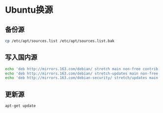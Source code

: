 # Ubuntu换源

## 备份源

```bash
cp /etc/apt/sources.list /etc/apt/sources.list.bak
```

## 写入国内源

```bash
echo 'deb http://mirrors.163.com/debian/ stretch main non-free contrib' > /etc/apt/sources.list
echo 'deb http://mirrors.163.com/debian/ stretch-updates main non-free contrib' >> /etc/apt/sources.list
echo 'deb http://mirrors.163.com/debian-security/ stretch/updates main non-free contrib' >> /etc/apt/sources.list
```

## 更新源

```bash
apt-get update
```
